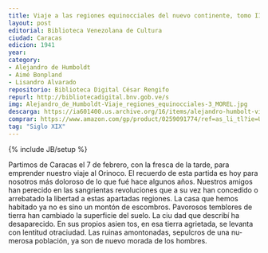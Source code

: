 ```yaml
---
title: Viaje a las regiones equinocciales del nuevo continente, tomo III
layout: post
editorial: Biblioteca Venezolana de Cultura
ciudad: Caracas
edicion: 1941
year: 
category: 
- Alejandro de Humboldt
- Aimé Bonpland
- Lisandro Alvarado
repositorio: Biblioteca Digital César Rengifo
repurl: http://bibliotecadigital.bnv.gob.ve/s
img: Alejandro_de_Humboldt-Viaje_regiones_equinocciales-3_MOREL.jpg
descarga: https://ia601400.us.archive.org/16/items/alejandro-humbolt-viaje-a-las-regiones-equinocciales-tomo-3/Alejandro_Humbolt_viaje_a_las_regiones_equinocciales_tomo_3.pdf
comprar: https://www.amazon.com/gp/product/0259091774/ref=as_li_tl?ie=UTF8&camp=1789&creative=9325&creativeASIN=0259091774&linkCode=as2&tag=morelcoop-20&linkId=d10b5938883e3facb1bf2fc781904693
tag: "Siglo XIX"
---
```

{% include JB/setup %}

Partimos de Caracas el 7 de febrero, con la fresca de la tarde, para emprender nuestro viaje al Orinoco. El recuerdo de esta partida es hoy para nosotros más dolo­roso de lo que fué hace algunos años. Nuestros ami­gos han perecido en las sangrientas revoluciones que a su vez han concedido o arrebatado la libertad a estas apartadas regiones. La casa que hemos habitado ya no es sino un montón de escombros. Pavorosos temblores de tierra han cambiado la superficie del suelo. La ciu­
dad que describí ha desaparecido. En sus propios asien­ tos, en esa tierra agrietada, se levanta con lentitud otraciudad. Las ruinas amontonadas, sepulcros de una nu­merosa población, ya son de nuevo morada de los hombres.